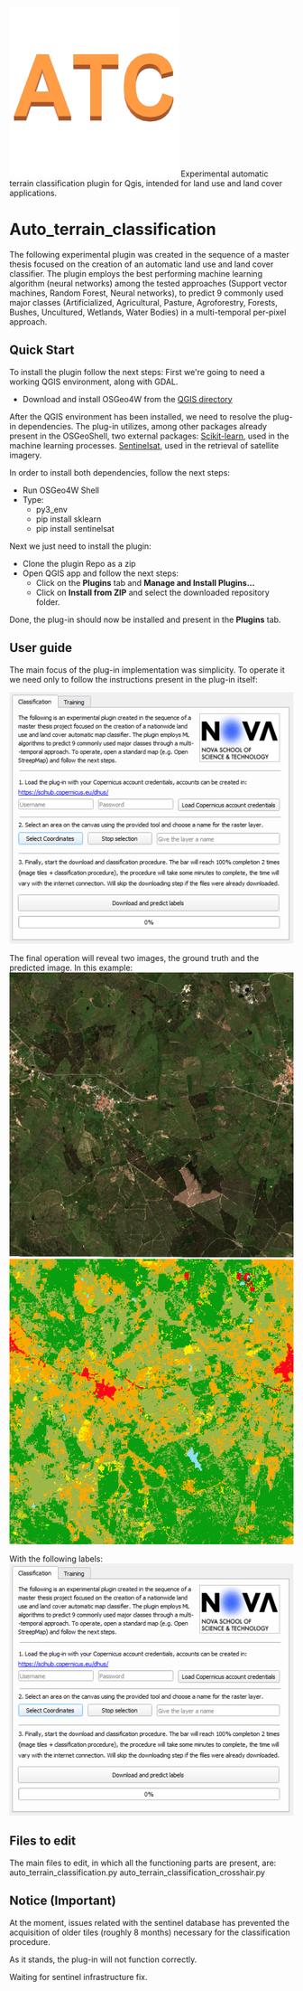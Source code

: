 
![Auto_terrain_classification](logo.png)
Experimental automatic terrain classification plugin for Qgis, intended for land use and land cover applications.

# Auto_terrain_classification

The following experimental plugin was created in the sequence of a master thesis focused on the creation of an automatic land use and land cover classifier. The plugin employs the best performing machine learning algorithm (neural networks) among the tested approaches (Support vector machines, Random Forest, Neural networks), to predict 9 commonly used major classes (Artificialized, Agricultural, Pasture, Agroforestry, Forests, Bushes, Uncultured, Wetlands, Water Bodies) in a multi-temporal per-pixel approach.




## Quick Start
To install the plugin follow the next steps:
First we're going to need a working QGIS environment, along with GDAL.
* Download and install OSGeo4W from the [QGIS directory](https://qgis.org/en/site/forusers/download.html)

After the QGIS environment has been installed, we need to resolve the plug-in dependencies.
The plug-in utilizes, among other packages already present in the OSGeoShell, two external packages:
[Scikit-learn](https://scikit-learn.org/stable/), used in the machine learning processes.
[Sentinelsat](https://github.com/sentinelsat/sentinelsat), used in the retrieval of satellite imagery. 

In order to install both dependencies, follow the next steps:
* Run OSGeo4W Shell
* Type:
     * py3_env
     * pip install sklearn
     * pip install sentinelsat

Next we just need to install the plugin:
* Clone the plugin Repo as a zip
* Open QGIS app and follow the next steps:
    * Click on the **Plugins** tab and **Manage and Install Plugins...**
    * Click on **Install from ZIP** and select the downloaded repository folder.

Done, the plug-in should now be installed and present in the **Plugins** tab.

## User guide

The main focus of the plug-in implementation was simplicity.
To operate it we need only to follow the instructions present in the plug-in itself:

![Plug-in UI](tutorial_images/Plugin_tutorial_image_6.PNG)

The final operation will reveal two images, the ground truth and the predicted image.
In this example:
![Ground Truth](tutorial_images/RW5_ground.PNG)
![Predicted image](tutorial_images/RW5_predict.PNG)

With the following labels:
![Label](tutorial_images/Plugin_tutorial_image_6.PNG)

## Files to edit
The main files to edit, in which all the functioning parts are present, are:
auto_terrain_classification.py
auto_terrain_classification_crosshair.py

## Notice (Important)

At the moment, issues related with the sentinel database has prevented the acquisition of older tiles (roughly 8 months) necessary for the classification procedure. 

As it stands, the plug-in will not function correctly. 

Waiting for sentinel infrastructure fix.

